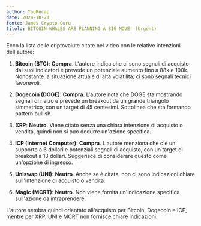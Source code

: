 ```yaml
---
author: YouRecap
date: 2024-10-21
fonte: James Crypto Guru
titolo: BITCOIN WHALES ARE PLANNING A BIG MOVE! (Urgent)
---
```


Ecco la lista delle criptovalute citate nel video con le relative intenzioni dell'autore:

1. **Bitcoin (BTC)**: **Compra**. L'autore indica che ci sono segnali di acquisto dai suoi indicatori e prevede un potenziale aumento fino a 88k e 100k. Nonostante la situazione attuale di alta volatilità, ci sono segnali tecnici favorevoli.

2. **Dogecoin (DOGE)**: **Compra**. L'autore nota che DOGE sta mostrando segnali di rialzo e prevede un breakout da un grande triangolo simmetrico, con un target di 45 centesimi. Sottolinea che sta formando pattern bullish.

3. **XRP**: **Neutro**. Viene citato senza una chiara intenzione di acquisto o vendita, quindi non si può dedurre un'azione specifica.

4. **ICP (Internet Computer)**: **Compra**. L'autore menziona che c'è un supporto a 6 dollari e potenziali segnali di acquisto, con un target di breakout a 13 dollari. Suggerisce di considerare questo come un'opzione di ingresso.

5. **Uniswap (UNI)**: **Neutro**. Anche se è citata, non ci sono indicazioni chiare sull'intenzione di acquisto o vendita.

6. **Magic (MCRT)**: **Neutro**. Non viene fornita un'indicazione specifica sull'azione da intraprendere.

L'autore sembra quindi orientato all'acquisto per Bitcoin, Dogecoin e ICP, mentre per XRP, UNI e MCRT non fornisce chiare indicazioni.
